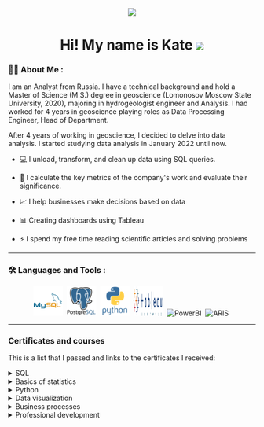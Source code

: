 <div id="header" align="center">
  <img src="https://media.giphy.com/media/VIKOfvqJHcVDrdVivT/giphy.gif" width="100"/>
</div>
<h1> <div id="header" align="center">
  Hi! My name is Kate
  <img src="https://media.giphy.com/media/hvRJCLFzcasrR4ia7z/giphy.gif" width="20px"/>
</h1>
  
### :woman_technologist: About Me :
  I am an Analyst from Russia.
  I have a technical background and hold a Master of Science (M.S.) degree in geoscience (Lomonosov Moscow State University, 2020), majoring in hydrogeologist engineer and Analysis. I had worked for 4 years in geoscience playing roles as Data Processing Engineer, Head of Department.

After 4 years of working in geoscience, I decided to delve into data analysis. I started studying data analysis in January 2022 until now.
  
  - :computer: I unload, transform, and clean up data using SQL queries.

  - :memo: I calculate the key metrics of the company's work and evaluate their significance.
  
  - :chart_with_upwards_trend: I help businesses make decisions based on data
  
  - :bar_chart: Creating dashboards using Tableau

- :zap: I spend my free time reading scientific articles and solving problems

[comment]: < - :mailbox:How to reach me: [![Linkedin Badge](https://img.shields.io/badge/-kakbar-blue?style=flat&logo=Linkedin&logoColor=white)](your-linkedin-url)>
  
---

### :hammer_and_wrench: Languages and Tools :
<div id="header" align="center">
  <img src="https://github.com/devicons/devicon/blob/master/icons/mysql/mysql-original-wordmark.svg" title="MySQL" alt="MySQL" width="60" height="60"/>&nbsp;
  <img src="https://github.com/devicons/devicon/blob/master/icons/postgresql/postgresql-original-wordmark.svg" title="PostgreSQL" alt="PostgreSQL" width="60" height="60"/>&nbsp;
  <img src="https://github.com/devicons/devicon/blob/master/icons/python/python-original-wordmark.svg" title="Python" alt="Python" width="60" height="60"/>&nbsp;
  <img src="https://github.com/logo/Tableau/blob/master/images/logo.svg" title="Tableau" alt="Tableau" width="60" height="60"/>&nbsp;
  <img src="https://github.com/microsoft/PowerBI-Icons/blob/main/SVG/Power-BI.svg" title="PowerBI" alt="PowerBI" width="60" height="60"/>&nbsp;
  <img src="https://optimacons.info/upload/services/services-model-aris.jpg" title="ARIS" alt="ARIS" width="60" height="60"/>&nbsp;
</div>

---
### Certificates and courses
This is a list that I passed and links to the certificates I received:
  
  <details>
<summary>SQL</summary>
<br>
    
  - [Interactive SQL Simulator](https://stepik.org/cert/1638703) (Aug 2022) (Stepik - Far Eastern Federal University)
    
  - [SQL](https://www.sololearn.com/Certificate/CT-9VVPIY2W/png) (Jun 2022) (Sololearn)
    
</details>

  <details>
<summary>Basics of statistics</summary>
<br>
    
  - [Basics of statistics](https://stepik.org/cert/1682882) (Sep 2022) (Stepik - Bioinformatics Institute)
    
</details>
  
  <details>
<summary>Python</summary>
<br>
    
  - [Python Programming](https://stepik.org/cert/1632376) (Aug 2022) (Stepik - Bioinformatics Institute)   
    
</details>
  
  <details>
<summary>Data visualization</summary>
<br>
    
  - [Basics of Power BI](https://proskilling.ru/pl/262767526) (Aug 2022) (Proskilling)
    
  - BI developer. Basics of working in Tableau (Sep 2022) (Stepik)
    
</details>
  
  <details>
<summary>Business processes</summary>
<br>
    
  - Analysis and modeling of business processes (Aug 2022) (Openedu - Higher School of Economics (Russian)) 
    
</details>
  
  <details>
<summary>Professional development</summary>
<br> 
    
  -  [Basics of internet marketing](https://learndigital.withgoogle.com/89254718-fa8c-44af-83bc-10c72b5d9366) (Sep 2022) (Google) 
    
  -  [Big Data and Data Science: Start the dive from scratch](https://stepik.org/cert/1629025) (Aug 2022) (Stepik - Russian code school) 
    
  -  Methodology of data processing and analysis (Aug 2022) (Coursera - IBM)
    
  -  Excel for work (Jun 2022) (Practicum Yandex)  

</details>


